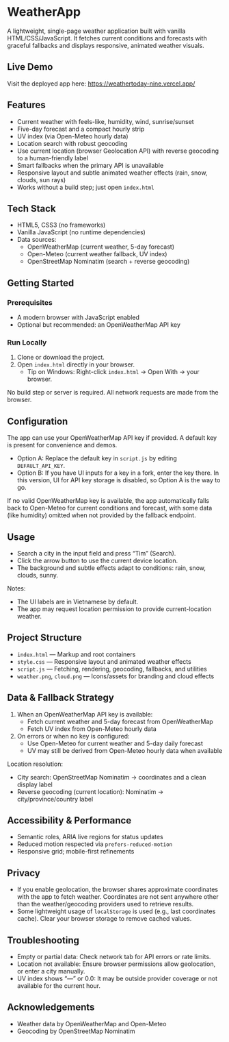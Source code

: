 # WeatherApp

A lightweight, single-page weather application built with vanilla HTML/CSS/JavaScript. It fetches current conditions and forecasts with graceful fallbacks and displays responsive, animated weather visuals.

## Live Demo

Visit the deployed app here: https://weathertoday-nine.vercel.app/

## Features

- Current weather with feels-like, humidity, wind, sunrise/sunset
- Five-day forecast and a compact hourly strip
- UV index (via Open-Meteo hourly data)
- Location search with robust geocoding
- Use current location (browser Geolocation API) with reverse geocoding to a human-friendly label
- Smart fallbacks when the primary API is unavailable
- Responsive layout and subtle animated weather effects (rain, snow, clouds, sun rays)
- Works without a build step; just open `index.html`

## Tech Stack

- HTML5, CSS3 (no frameworks)
- Vanilla JavaScript (no runtime dependencies)
- Data sources:
  - OpenWeatherMap (current weather, 5-day forecast)
  - Open-Meteo (current weather fallback, UV index)
  - OpenStreetMap Nominatim (search + reverse geocoding)

## Getting Started

### Prerequisites

- A modern browser with JavaScript enabled
- Optional but recommended: an OpenWeatherMap API key

### Run Locally

1. Clone or download the project.
2. Open `index.html` directly in your browser.
   - Tip on Windows: Right-click `index.html` → Open With → your browser.

No build step or server is required. All network requests are made from the browser.

## Configuration

The app can use your OpenWeatherMap API key if provided. A default key is present for convenience and demos.

- Option A: Replace the default key in `script.js` by editing `DEFAULT_API_KEY`.
- Option B: If you have UI inputs for a key in a fork, enter the key there. In this version, UI for API key storage is disabled, so Option A is the way to go.

If no valid OpenWeatherMap key is available, the app automatically falls back to Open-Meteo for current conditions and forecast, with some data (like humidity) omitted when not provided by the fallback endpoint.

## Usage

- Search a city in the input field and press “Tìm” (Search).
- Click the arrow button to use the current device location.
- The background and subtle effects adapt to conditions: rain, snow, clouds, sunny.

Notes:
- The UI labels are in Vietnamese by default.
- The app may request location permission to provide current-location weather.

## Project Structure

- `index.html` — Markup and root containers
- `style.css` — Responsive layout and animated weather effects
- `script.js` — Fetching, rendering, geocoding, fallbacks, and utilities
- `weather.png`, `cloud.png` — Icons/assets for branding and cloud effects

## Data & Fallback Strategy

1. When an OpenWeatherMap API key is available:
   - Fetch current weather and 5-day forecast from OpenWeatherMap
   - Fetch UV index from Open-Meteo hourly data
2. On errors or when no key is configured:
   - Use Open-Meteo for current weather and 5-day daily forecast
   - UV may still be derived from Open-Meteo hourly data when available

Location resolution:
- City search: OpenStreetMap Nominatim → coordinates and a clean display label
- Reverse geocoding (current location): Nominatim → city/province/country label

## Accessibility & Performance

- Semantic roles, ARIA live regions for status updates
- Reduced motion respected via `prefers-reduced-motion`
- Responsive grid; mobile-first refinements

## Privacy

- If you enable geolocation, the browser shares approximate coordinates with the app to fetch weather. Coordinates are not sent anywhere other than the weather/geocoding providers used to retrieve results.
- Some lightweight usage of `localStorage` is used (e.g., last coordinates cache). Clear your browser storage to remove cached values.

## Troubleshooting

- Empty or partial data: Check network tab for API errors or rate limits.
- Location not available: Ensure browser permissions allow geolocation, or enter a city manually.
- UV index shows “—” or 0.0: It may be outside provider coverage or not available for the current hour.

## Acknowledgements

- Weather data by OpenWeatherMap and Open-Meteo
- Geocoding by OpenStreetMap Nominatim


